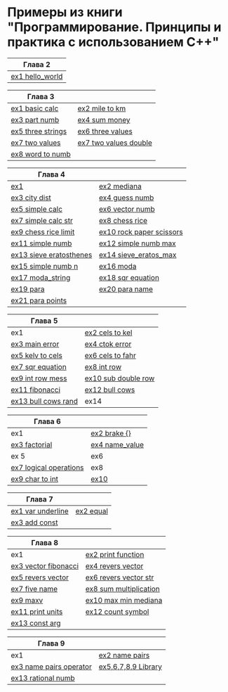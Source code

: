 # Примеры из книги "Программирование. Принципы и практика с использованием С++"


| Глава 2                                              |
| ---------------------------------------------------- |
| [ex1 hello_world](Ch_02/hello_world/hello_world.cpp) |


| Глава 3                                                              |                                                                                 |
| -------------------------------------------------------------------- | ------------------------------------------------------------------------------- |
| [ex1 basic calc](/Ch_03/exercise/basic_calc/basic_calc.cpp)          | [ex2 mile to km](/Ch_03/exercise/mile_to_km/mile_to_km.cpp)                     |
| [ex3 part numb](/Ch_03/exercise/part_numb/part_numb.cpp)             | [ex4 sum money](/Ch_03/exercise/sum_money/sum_money.cpp)                        |
| [ex5 three strings](/Ch_03/exercise/three_strings/three_strings.cpp) | [ex6 three values](/Ch_03/exercise/three_values/three_values.cpp)               |
| [ex7 two values](/Ch_03/exercise/two_values/two_values.cpp)          | [ex7 two values double](/Ch_03/exercise/two_values_double/std_lib_facilities.h) |
| [ex8 word to numb](/Ch_03/exercise/word_to_numb/word_to_numb.cpp)    |


| Глава 4                                                                      |                                                                                |
| ---------------------------------------------------------------------------- | ------------------------------------------------------------------------------ |
| [ex1](/Ch_04/exercise/1_exercise/exercise.cpp)                               | [ex2 mediana](/Ch_04/exercise/2_mediana/mediana.cpp)                           |
| [ex3 city dist](/Ch_04/exercise/3_city_dist/city_dist.cpp)                   | [ex4 guess numb](/Ch_04/exercise/4_guess_numb/guess_numb.cpp)                  |
| [ex5 simple calc](/Ch_04/exercise/5_simple_calc/simple_calc.cpp)             | [ex6 vector numb](/Ch_04/exercise/6_vector_numb/vector_numb.cpp)               |
| [ex7 simple calc str](/Ch_04/exercise/7_simple_calc_str/simple_calc_str.cpp) | [ex8 chess rice](/Ch_04/exercise/8_chess_rice/chess_rice.cpp)                  |
| [ex9 chess rice limit](/Ch_04/exercise/9_chess_rice_lim/chess_rice_lim.cpp)  | [ex10 rock paper scissors](/Ch_04/exercise/10_r_p_s_game/r_p_s_game.cpp)       |
| [ex11 simple numb](/Ch_04/exercise/11_simple_numb/simple_numb.cpp)           | [ex12 simple numb max](/Ch_04/exercise/12_simple_numb_max/simple_numb_max.cpp) |
| [ex13 sieve eratosthenes](/Ch_04/exercise/13_sieve_eratos/sieve_ertos.cpp)   | [ex14 sieve_eratos_max]()                                                      |
| [ex15 simple numb n](/Ch_04/exercise/15_simple_numb_n/simple_numb_n.cpp)     | [ex16 moda](/Ch_04/exercise/16_moda/moda.cpp)                                  |
| [ex17 moda_string](/Ch_04/exercise/17_moda_string/moda_str.cpp)              | [ex18 sqr equation](/Ch_04/exercise/18_sqr_equation/sqr_equ.cpp)               |
| [ex19 para](/Ch_04/exercise/19_para/para.cpp)                                | [ex20 para name](/Ch_04/exercise/20_para_name/para_name.cpp)                   |
| [ex21 para points](/Ch_04/exercise/21_para_points/para_point.cpp)            |


| Глава 5                                                                     |                                                                             |
| --------------------------------------------------------------------------- | --------------------------------------------------------------------------- |
| ex1                                                                         | [ex2 cels to kel](/Ch_05/exercise/2_cels_to_kelvin/cels_to_kelv.cpp)        |
| [ex3 main error](/Ch_05/exercise/3_main_error/main_error.cpp)               | [ex4 ctok error](Ch_05/exercise/4_ctok_error/ctok_error.cpp)                |
| [ex5 kelv to cels](/Ch_05/exercise/5_kelv_to_cels/kelv_to_cels.cpp)         | [ex6 cels to fahr](/Ch_05/exercise/6_cels_to_fahr/cels_to_fahr.cpp)         |
| [ex7 sqr equation](/Ch_05/exercise/7_sqr_equation/sqr_equ.cpp)              | [ex8 int row](/Ch_05/exercise/8_int_row/int_row.cpp)                        |
| [ex9 int row mess](/Ch_05/exercise/9_int_row_message/int_row_mes.cpp)       | [ex10 sub double row](/Ch_05/exercise/10_sub_double_row/sub_double_row.cpp) |
| [ex11 fibonacci](Ch_05/exercise/11_fibonacci/fibonacci.cpp)                 | [ex12 bull cows](/Ch_05/exercise/12_bull_cows/bull_cows.cpp)                |
| [ex13 bull cows rand](/Ch_05/exercise/13_bull_cows_rand/bull_cows_rand.cpp) | ex14                                                                        |


| Глава 6                                                                        |                                                               |
| ------------------------------------------------------------------------------ | ------------------------------------------------------------- |
| ex1                                                                            | [ex2 brake {}](/Ch_06/exercise/2_brake_{}/first_calc.cpp)     |
| [ex3 factorial](/Ch_06/exercise/3_factorial/first_calc.cpp)                    | [ex4 name_value](/Ch_06/exercise/4_name_value/name_value.cpp) |
| ex 5                                                                           | ex6                                                           |
| [ex7 logical operations](/Ch_06/exercise/7_logical_operation/logical_oper.cpp) | ex8                                                           |
| [ex9 char to int](/Ch_06/exercise/9_char_to_int/char_to_int.cpp)               | [ex10](/Ch_06/exercise/10_permutation/permutation.cpp)        |


| Глава 7                                                         |                                                     |
| --------------------------------------------------------------- | --------------------------------------------------- |
| [ex1 var underline](Ch_07/exercise/1_var_underline/var_und.cpp) | [ex2 equal](Ch_07/exercise/2_equal_op/equal_op.cpp) |
| [ex3 add const](Ch_07/exercise/3_add_const/add_const.cpp)       |                                                     |


| Глава 8                                                               |                                                                              |
| --------------------------------------------------------------------- | ---------------------------------------------------------------------------- |
| ex1                                                                   | [ex2 print function](/Ch_08/exercise/2_print_func/print_func.cpp)            |
| [ex3 vector fibonacci](/Ch_08/exercise/3_v_fibonacci/v_fibonacci.cpp) | [ex4 revers vector](Ch_08/exercise/5_rev_vector/rev_vector.cpp)              |
| [ex5 revers vector](Ch_08/exercise/5_rev_vector/rev_vector.cpp)       | [ex6 revers vector str](/Ch_08/exercise/6_rev_str_vector/rev_str_vector.cpp) |
| [ex7 five name](/Ch_08/exercise/7_five_name/five_name.cpp)            | [ex8 sum multiplication](Ch_08/exercise/8_sum_multiplic/sum_multiplic.cpp)   |
| [ex9 maxv](/Ch_08/exercise/9_maxv/maxv.cpp)                           | [ex10 max min mediana](Ch_08/exercise/10_max_min_vec/max_min_vec.cpp)        |
| [ex11 print units](/Ch_08/exercise/11_print_units/print_units.cpp)    | [ex12 count symbol](/Ch_08/exercise/12_count_symbl/count_symbl.cpp)          |
| [ex13 const arg](Ch_08/exercise/13_const_arg/const_arg.cpp)           |


| Глава 9                                                                         |                                                               |
| ------------------------------------------------------------------------------- | ------------------------------------------------------------- |
| ex1                                                                             | [ex2 name pairs](/Ch_09/exercise/2_name_pairs/main_pairs.cpp) |
| [ex3 name pairs operator](/Ch_09/exercise/3_name_pairs_operator/main_pairs.cpp) | [ex5,6,7,8,9 Library](Ch_09/exercise/5,6,7,8,9_book_class/)   |
| [ex13 rational numb](/Ch_09/exercise/13_rational/)                              |
